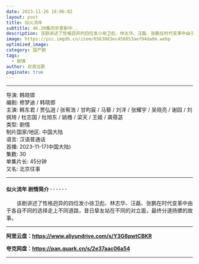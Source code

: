 ```yaml
---
date: 2023-11-26 18:06:02
layout: post
title: 似火流年
subtitle: 4K.30集同步更新中..
description: 该剧讲述了性格迥异的四位发小徐卫彪、林志华、汪磊、张鹏在时代变革中由于各自不同的选择走上不同道路，昔日挚友站在不同的对立面，最终分道扬镳的故事。...
image: https://pic.imgdb.cn/item/65630d3ec458853aef94da0e.webp
optimized_image: 
category: 国产剧
tags:
  - 剧情
author: 对酒当歌
paginate: true
---
```


---

导演: 韩晓邯  
编剧: 修梦迪 / 韩晓邯  
主演: 韩东君 / 贾弘逍 / 张宥浩 / 甘昀宸 / 马藜 / 刘洋 / 张耀宇 / 吴晓亮 / 谢园 / 刘佩琦 / 杜志国 / 杜旭东 / 姚橹 / 梁天 / 王姬 / 龚蓓苾  
类型: 剧情  
制片国家/地区: 中国大陆  
语言: 汉语普通话  
首播: 2023-11-17(中国大陆)  
集数: 30  
单集片长: 45分钟  
又名: 北京往事  

---

#### 似火流年 剧情简介 · · · · · ·

　　该剧讲述了性格迥异的四位发小徐卫彪、林志华、汪磊、张鹏在时代变革中由于各自不同的选择走上不同道路，昔日挚友站在不同的对立面，最终分道扬镳的故事。

---

**阿里云盘：<https://www.aliyundrive.com/s/Y3G8pwtCBKR>**

**夸克网盘：<https://pan.quark.cn/s/2e37aac06a54>**

---
